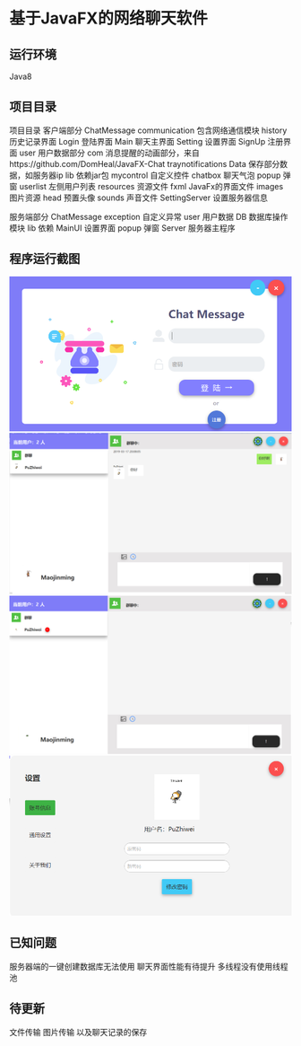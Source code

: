 # 基于JavaFX的网络聊天软件

## 运行环境
Java8

## 项目目录
项目目录
客户端部分
ChatMessage
    communication    包含网络通信模块
    history            历史记录界面
    Login             登陆界面
    Main              聊天主界面
    Setting            设置界面
    SignUp            注册界面
    user              用户数据部分
com             消息提醒的动画部分，来自https://github.com/DomHeal/JavaFX-Chat
    traynotifications
Data                保存部分数据，如服务器ip
lib                  依赖jar包
mycontrol             自定义控件
    chatbox           聊天气泡
    popup            弹窗
    userlist            左侧用户列表
resources              资源文件
    fxml               JavaFx的界面文件
    images             图片资源
        head           预置头像
    sounds             声音文件
SettingServer            设置服务器信息
    
服务端部分
ChatMessage
exception           自定义异常
user               用户数据
DB                     数据库操作模块
lib                     依赖
MainUI                 设置界面
popup                 弹窗
Server                 服务器主程序


## 程序运行截图
<img src="https://github.com/PuZhiweizuishuai/LAN-Chat-Room/blob/master/img/1.png">
<img src="https://github.com/PuZhiweizuishuai/LAN-Chat-Room/blob/master/img/2.png">
<img src="https://github.com/PuZhiweizuishuai/LAN-Chat-Room/blob/master/img/3.png">
<img src="https://github.com/PuZhiweizuishuai/LAN-Chat-Room/blob/master/img/4.png">

## 已知问题
服务器端的一键创建数据库无法使用
聊天界面性能有待提升
多线程没有使用线程池

## 待更新
文件传输
图片传输
以及聊天记录的保存
